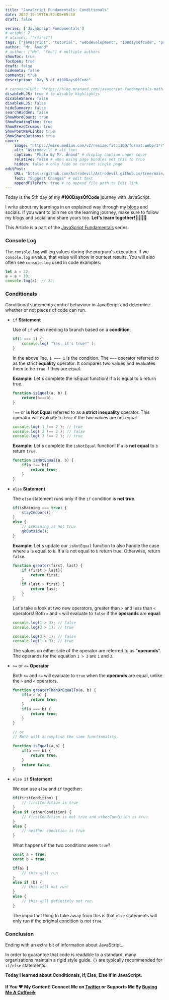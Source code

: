 ```yaml
---
title: "JavaScript Fundamentals: Conditionals"
date: 2022-12-19T16:52:05+05:30
draft: false

series: ['JavaScript Fundamentals']
# weight: 2
# aliases: ["/first"]
tags: ["javascript", "tutorial", "webdevelopment", "100daysofcode", "programming", "coding"]
author: "Mr. Ånand"
# author: ["Me", "You"] # multiple authors
showToc: true
TocOpen: true
draft: false
hidemeta: false
comments: true
description: "Day 5 of #100DaysOfCode"

# canonicalURL: "https://blog.mranand.com/javascript-fundamentals-math-object"
disableHLJS: true # to disable highlightjs
disableShare: false
disableHLJS: false
hideSummary: false
searchHidden: false
ShowWordCount: true
ShowReadingTime: true
ShowBreadCrumbs: true
ShowPostNavLinks: true
ShowShareButtons: true
cover:
    image: "https://miro.medium.com/v2/resize:fit:1100/format:webp/1*rY5Y8Wys8rsrtoyoOGuRLg.png" # image path/url
    alt: "Astrodevil" # alt text
    caption: "Photo By Mr. Ånand" # display caption under cover
    relative: false # when using page bundles set this to true
    hidden: false # only hide on current single page
editPost:
    URL: "https://github.com/Astrodevil/Astrodevil.github.io/tree/main/content"
    Text: "Suggest Changes" # edit text
    appendFilePath: true # to append file path to Edit link
---
```


Today is the 5th day of my **#100DaysOfCode** journey with JavaScript.

I write about my learnings in an explained way through my [blogs](https://astrodevil.hashnode.dev/) and socials. If you want to join me on the learning journey, make sure to follow my blogs and social and share yours too. **Let's learn together!🫱🏼‍🫲🏼**

This Article is a part of the [JavaScript Fundamentals](https://astrodevil.hashnode.dev/series/js-fundamentals) series.

### Console Log

The `console.log` will log values during the program's execution. If we `console.log` a value, that value will show in our test results. You will also often see `console.log` used in code examples:

```javascript
let a = 22; 
a = a + 10; 
console.log(a); // 32;
```

### Conditionals

Conditional statements control behaviour in JavaScript and determine whether or not pieces of code can run.

*   `if` **Statement**
    
    Use of `if` when needing to branch based on a **condition**:
    
    ```javascript
    if(1 === 1) {
        console.log( "Yes, it's true!" );
    }
    ```
    
    In the above line, `1 === 1` is the condition. The `===` operator referred to as the strict **equality** operator. It compares two values and evaluates them to be `true` if they are equal.
    
    **Example:** Let's complete the isEqual function! If a is equal to b return true.
    
    ```javascript
    function isEqual(a, b) {
        return(a===b);
    }
    ```
    
    `!==` or **Is Not Equal** referred to as **a strict inequality** operator. This operator will evaluate to `true` if the two values are not equal.
    
    ```javascript
    console.log( 1 !== 2 ); // true
    console.log( 2 !== 2 ); // false
    console.log( 3 !== 2 ); // true
    ```
    
    **Example:** Let's complete the `isNotEqual` function! If `a` is **not equal** to `b` return `true`.
    
    ```javascript
    function isNotEqual(a, b) {
        if(a !== b){
            return true;
        }
    }
    ```
    
*   `else` **Statement**
    
    The `else` statement runs only if the `if` condition is **not true**.
    
    ```javascript
    if(isRaining === true) {
        stayIndoors();
    }
    else {
        // isRaining is not true
        goOutside();
    }
    ```
    
    **Example:** Let's update our `isNotEqual` function to also handle the case where `a` is equal to `b`. If a is not equal to `b` return true. Otherwise, return `false`.
    
    ```javascript
    function greater(first, last) {
        if (first > last){
            return first;
        }
        if (last > first) {
            return last;
        }
    }
    ```
    
    Let's take a look at two new operators, greater than `>` and less than `<` operators! Both `>` and `<` will evaluate to `false` if the **operands** are **equal**:
    
    ```javascript
    console.log(1 > 3); // false
    console.log(3 > 1); // true
    
    console.log(3 < 1); // false
    console.log(1 < 3); // true
    ```
    
    The values on either side of the operator are referred to as "**operands**". The operands for the equation `1 > 3` are `1` and `3`.
    
*   `>=` or `<=` **Operator**
    
    Both `>=` and `<=` will evaluate to `true` when the **operands** are equal, unlike the `>` and `<` operators.
    
    ```javascript
    function greaterThanOrEqualTo(a, b) {
        if(a > b) {
            return true;
        }
        if(a === b) {
            return true;
        }
    }
    
    // or
    // Both will accomplish the same functionality.
    
    function isEqual(a,b) {
        if(a === b) {
            return true;
        }
        return false;
    }
    ```
    
*   `else If` **Statement**
    
    We can use `else` and `if` together:
    
    ```javascript
    if(firstCondition) {
        // firstCondition is true
    }
    else if (otherCondition) {
        // firstCondition is not true and otherCondition is true
    }
    else {
        // neither condition is true
    }
    ```
    
    What happens if the two conditions were `true`?
    
    ```javascript
    const a = true;
    const b = true;
    
    if(a) {
        // this will run
    }
    else if (b) {
        // this will not run!
    }
    else {
        // this will definitely not run.
    }
    ```
    
    The important thing to take away from this is that `else` statements will only run if the original condition is not `true`.
    

### Conclusion

Ending with an extra bit of information about JavaScript...

In order to guarantee that code is readable to a standard, many organisations maintain a rigid style guide. `{}` are typically recommended for `if/else` statements.

**Today I learned about Conditionals, If, Else, Else If in JavaScript.**

#### If You ❤️ My Content! Connect Me on [Twitter](https://mobile.twitter.com/Astrodevil_) or Supports Me By [Buying Me A Coffee☕](https://www.buymeacoffee.com/Astrodevil)
